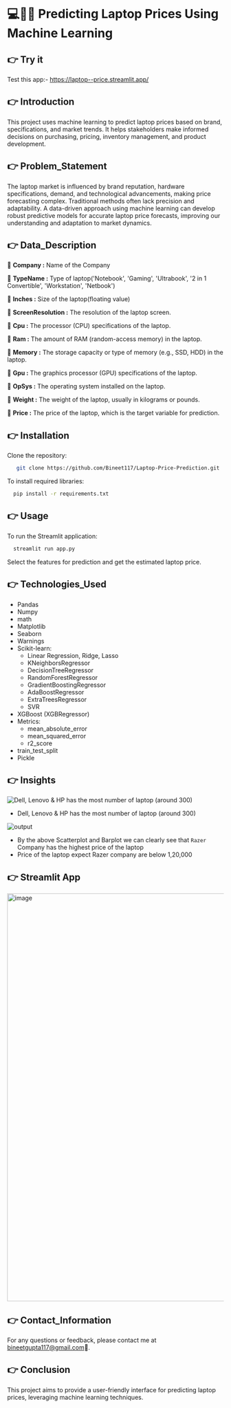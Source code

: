 
# 💻🧑‍💻 Predicting Laptop Prices Using Machine Learning
<!---
## 👉 Table of Contents
- [Introduction](#👉Introduction)
- [Problem Statement](#👉Problem_Statement)
- [Data Description](#Data_Description)
- [Installation](#👉Installation)
- [Usage](#👉Usage)
- [Technologies_Used](#👉Technologies_Used)
- [Screenshots](#👉Screenshots)
- [Contact_Information](#👉Contact_Information)
- [Conclusion](#👉Conclusion) --->

## 👉 Try it 
Test this app:- https://laptop--price.streamlit.app/

## 👉 Introduction
This project uses machine learning to predict laptop prices based on brand, specifications, and market trends. It helps stakeholders make informed decisions on purchasing, pricing, inventory management, and product development.



## 👉 Problem_Statement
The laptop market is influenced by brand reputation, hardware specifications, demand, and technological advancements, making price forecasting complex. Traditional methods often lack precision and adaptability. A data-driven approach using machine learning can develop robust predictive models for accurate laptop price forecasts, improving our understanding and adaptation to market dynamics.

## 👉 Data_Description

🚀 **Company :** Name of the Company

🚀 **TypeName :** Type of laptop('Notebook', 'Gaming', 'Ultrabook', '2 in 1 Convertible', 'Workstation', 'Netbook')

🚀 **Inches :** Size of the laptop(floating value)

🚀 **ScreenResolution :** The resolution of the laptop screen.

🚀 **Cpu :** The processor (CPU) specifications of the laptop.

🚀 **Ram :** The amount of RAM (random-access memory) in the laptop.

🚀 **Memory :** The storage capacity or type of memory (e.g., SSD, HDD) in the laptop.

🚀 **Gpu :** The graphics processor (GPU) specifications of the laptop.

🚀 **OpSys :** The operating system installed on the laptop.

🚀 **Weight :** The weight of the laptop, usually in kilograms or pounds.

🚀 **Price :** The price of the laptop, which is the target variable for prediction.






## 👉 Installation

Clone the repository:

```bash
   git clone https://github.com/Bineet117/Laptop-Price-Prediction.git
```

To install required libraries:

```bash
  pip install -r requirements.txt
```
 
## 👉 Usage
To run the Streamlit application:

```bash
  streamlit run app.py
```
Select the features for prediction and get the estimated laptop price.


## 👉 Technologies_Used
* Pandas
* Numpy
* math
* Matplotlib
* Seaborn
* Warnings
* Scikit-learn:
    * Linear Regression, Ridge, Lasso
    * KNeighborsRegressor
    * DecisionTreeRegressor
    * RandomForestRegressor
    * GradientBoostingRegressor
    * AdaBoostRegressor
    * ExtraTreesRegressor
    * SVR
* XGBoost (XGBRegressor)
* Metrics:
    * mean_absolute_error
    * mean_squared_error
    * r2_score
* train_test_split
* Pickle

## 👉 Insights
![Dell, Lenovo & HP has the most number of laptop (around 300)](https://github.com/Bineet117/Laptop-Price-Prediction/assets/118985862/9ee53efb-1591-46c1-926b-7ddd20768e77)
- Dell, Lenovo & HP has the most number of laptop (around 300)

![output](https://github.com/Bineet117/Laptop-Price-Prediction/assets/118985862/17a020c7-4a9c-4786-be34-5c07ae460bc0)
- By the above Scatterplot and Barplot we can clearly see that `Razer` Company has the highest price of the laptop
- Price of the laptop expect Razer company are below 1,20,000 


## 👉 Streamlit App
<img width="949" alt="image" src="https://github.com/user-attachments/assets/84945499-3e3a-4d15-bb74-81597f057659" />



## 👉 Contact_Information
For any questions or feedback, please contact me at bineetgupta117@gmail.com📧.


## 👉 Conclusion
This project aims to provide a user-friendly interface for predicting laptop prices, leveraging machine learning techniques.
